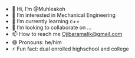 - 👋 Hi, I’m @Muhleakoh
- 👀 I’m interested in Mechanical Engineering
- 🌱 I’m currently learning c++
- 💞️ I’m looking to collaborate on ...
- 📫 How to reach me Ojibaramalik@gmail.com
- 😄 Pronouns: he/him
- ⚡ Fun fact: dual enrolled highschool and college

<!---
Muhleakoh/Muhleakoh is a ✨ special ✨ repository because its `README.md` (this file) appears on your GitHub profile.
You can click the Preview link to take a look at your changes.
--->
